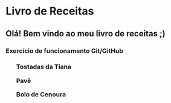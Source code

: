 <h1>Livro de Receitas</h1>

<h2>Olá! Bem vindo ao meu livro de receitas ;)</h2>

<h3>Exercício de funcionamento Git/GitHub<h3>


<ul>Tostadas da Tiana</ul>
<ul>Pavê</ul>
<ul>Bolo de Cenoura</ul>

